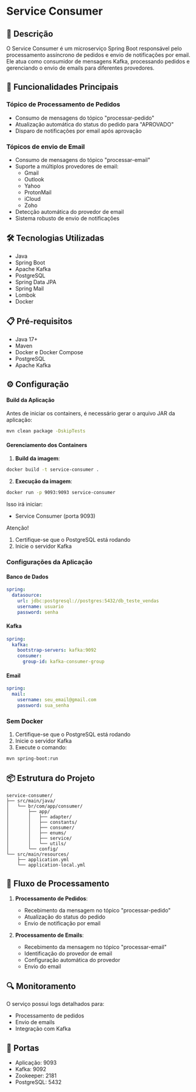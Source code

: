 # Service Consumer

## 📝 Descrição
O Service Consumer é um microserviço Spring Boot responsável pelo processamento assíncrono de pedidos e envio de notificações por email. Ele atua como consumidor de mensagens Kafka, processando pedidos e gerenciando o envio de emails para diferentes provedores.

## 🚀 Funcionalidades Principais

### Tópico de Processamento de Pedidos
- Consumo de mensagens do tópico "processar-pedido"
- Atualização automática do status do pedido para "APROVADO"
- Disparo de notificações por email após aprovação

### Tópicos de envio de Email
- Consumo de mensagens do tópico "processar-email"
- Suporte a múltiplos provedores de email:
  - Gmail
  - Outlook
  - Yahoo
  - ProtonMail
  - iCloud
  - Zoho
- Detecção automática do provedor de email
- Sistema robusto de envio de notificações

## 🛠️ Tecnologias Utilizadas

- Java
- Spring Boot
- Apache Kafka
- PostgreSQL
- Spring Data JPA
- Spring Mail
- Lombok
- Docker

## 📋 Pré-requisitos

- Java 17+
- Maven
- Docker e Docker Compose
- PostgreSQL
- Apache Kafka

## ⚙️ Configuração

#### Build da Aplicação
Antes de iniciar os containers, é necessário gerar o arquivo JAR da aplicação:

```bash
mvn clean package -DskipTests
```

#### Gerenciamento dos Containers

1. **Build da imagem**:
```bash
docker build -t service-consumer .
```

2. **Execução da imagem**:
```bash
docker run -p 9093:9093 service-consumer
```

Isso irá iniciar:
- Service Consumer (porta 9093)

Atenção!
1. Certifique-se que o PostgreSQL está rodando
2. Inicie o servidor Kafka

### Configurações da Aplicação

#### Banco de Dados
```yaml
spring:
  datasource:
    url: jdbc:postgresql://postgres:5432/db_teste_vendas
    username: usuario
    password: senha
```

#### Kafka
```yaml
spring:
  kafka:
    bootstrap-servers: kafka:9092
    consumer:
      group-id: kafka-consumer-group
```

#### Email
```yaml
spring:
  mail:
    username: seu_email@gmail.com
    password: sua_senha
```

### Sem Docker
1. Certifique-se que o PostgreSQL está rodando
2. Inicie o servidor Kafka
3. Execute o comando:
```bash
mvn spring-boot:run
```

## 📦 Estrutura do Projeto

```
service-consumer/
├── src/main/java/
│   └── br/com/app/consumer/
│       ├── app/
│       │   ├── adapter/
│       │   ├── constants/
│       │   ├── consumer/
│       │   ├── enums/
│       │   ├── service/
│       │   └── utils/
│       └── config/
└── src/main/resources/
    ├── application.yml
    └── application-local.yml
```

## 🔄 Fluxo de Processamento

1. **Processamento de Pedidos**:
   - Recebimento da mensagem no tópico "processar-pedido"
   - Atualização do status do pedido
   - Envio de notificação por email

2. **Processamento de Emails**:
   - Recebimento da mensagem no tópico "processar-email"
   - Identificação do provedor de email
   - Configuração automática do provedor
   - Envio do email

## 🔍 Monitoramento

O serviço possui logs detalhados para:
- Processamento de pedidos
- Envio de emails
- Integração com Kafka

## 🔐 Portas

- Aplicação: 9093
- Kafka: 9092
- Zookeeper: 2181
- PostgreSQL: 5432 